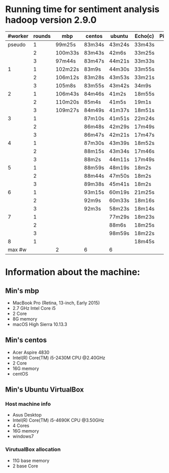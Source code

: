 # Running time for sentiment analysis hadoop version 2.9.0


| #worker | rounds | mbp     | centos | ubuntu | Echo(c) | Pi |
|---------|--------|---------|--------|--------|---------|----|
| pseudo  | 1      | 99m25s  | 83m34s | 43m24s | 33m43s  |    |
|         | 2      | 100m33s | 83m43s | 42m6s  | 33m25s  |    |
|         | 3      | 97m44s  | 83m47s | 44m21s | 33m33s  |    |
| 1       | 1      | 102m22s | 83m9s  | 44m30s | 33m55s  |    |
|         | 2      | 106m12s | 83m28s | 43m53s | 33m21s  |    |
|         | 3      | 105m8s  | 83m55s | 43m42s | 34m9s   |    |
| 2       | 1      | 106m43s | 84m46s | 41m2s  | 18m55s  |    |
|         | 2      | 110m20s | 85m4s  | 41m5s  | 19m1s   |    |
|         | 3      | 109m27s | 84m49s | 41m37s | 18m51s  |    |
| 3       | 1      |         | 87m10s | 41m51s | 22m24s  |    |
|         | 2      |         | 86m48s | 42m29s | 17m49s  |    |
|         | 3      |         | 86m47s | 42m21s | 17m47s  |    |
| 4       | 1      |         | 87m30s | 43m39s | 18m52s  |    |
|         | 2      |         | 88m15s | 43m34s | 17m46s  |    |
|         | 3      |         | 88m2s  | 44m11s | 17m49s  |    |
| 5       | 1      |         | 88m59s | 48m19s | 18m2s   |    |
|         | 2      |         | 88m44s | 47m50s | 18m2s   |    |
|         | 3      |         | 89m38s | 45m41s | 18m2s   |    |
| 6       | 1      |         | 93m15s | 60m19s | 21m25s  |    |
|         | 2      |         | 92m9s  | 60m33s | 18m16s  |    |
|         | 3      |         | 92m3s  | 58m23s | 18m14s  |    |
| 7       | 1      |         |        | 77m29s | 18m23s  |    |
|         | 2      |         |        | 88m6s  | 18m25s  |    |
|         | 3      |         |        | 98m59s | 18m22s  |    |
| 8       | 1      |         |        |        | 18m45s  |    |
| max #w  |        | 2       | 6      | 6      |         |    |

# Information about the machine:


## Min's mbp

* MacBook Pro (Retina, 13-inch, Early 2015) 
* 2.7 GHz Intel Core i5
* 2 Core
* 8G memory
* macOS High Sierra 10.13.3

## Min's centos

* Acer Aspire 4830
* Intel(R) Core(TM) i5-2430M CPU @2.40GHz
* 2 Core
* 16G memory
* centOS 

## Min's Ubuntu VirtualBox

### Host machine info

* Asus Desktop
* Intel(R) Core(TM) i5-4690K CPU @3.50GHz
* 4 Cores
* 16G memory
* windows7

### VirutualBox allocation

* 11G base memory
* 2 base Core




